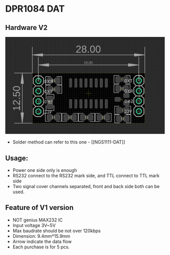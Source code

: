 
# DPR1084 DAT

## Hardware V2

![](31-15-17-18-04-2023.png)

- Solder method can refer to this one - [[NGS1111-DAT]]



## Usage:

- Power one side only is enough
- RS232 connect to the RS232 mark side, and TTL connect to TTL mark side
- Two signal cover channels separated, front and back side both can be used.


## Feature of V1 version 

- NOT genius MAX232 IC
- Input voltage 3V~5V
- Max baudrate should be not over 120kbps
- Dimension: 9.4mm*15.9mm
- Arrow indicate the data flow
- Each purchase is for 5 pcs.